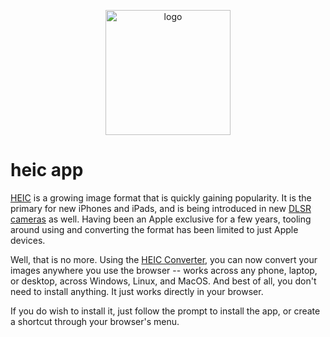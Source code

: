 <p align="center">
  <img src="https://catdad-experiments.github.io/heic-app/assets/icon.svg" width="200px" alt="logo" />
</p>

# heic app

[HEIC](http://www.macworld.co.uk/feature/iphone/what-is-heic-3660408/) is a growing image format that is quickly gaining popularity. It is the primary for new iPhones and iPads, and is being introduced in new [DLSR cameras](https://www.usa.canon.com/internet/portal/us/home/explore/product-showcases/cameras-and-lenses/1dx-mark-iii) as well. Having been an Apple exclusive for a few years, tooling around using and converting the format has been limited to just Apple devices.

Well, that is no more. Using the [HEIC Converter](https://catdad-experiments.github.io/heic-app/), you can now convert your images anywhere you use the browser -- works across any phone, laptop, or desktop, across Windows, Linux, and MacOS. And best of all, you don't need to install anything. It just works directly in your browser.

If you do wish to install it, just follow the prompt to install the app, or create a shortcut through your browser's menu.
